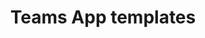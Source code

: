 ---
title: "Teams App templates"
description: "App templates are examples of complete apps for Microsoft Teams that are open-source and available on GitHub."
image: "images/sample-background.webp"
---